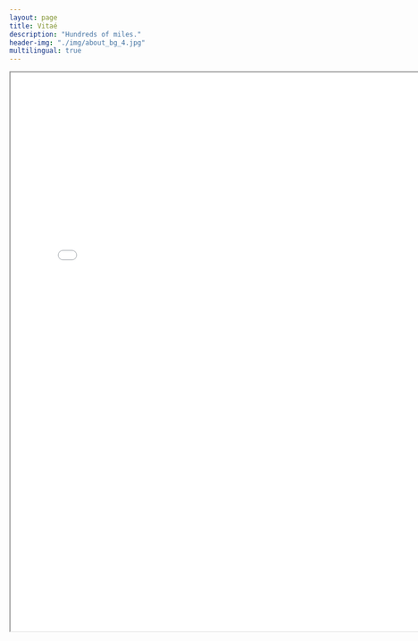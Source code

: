 ```yaml
---
layout: page
title: Vitaé
description: "Hundreds of miles."
header-img: "./img/about_bg_4.jpg"
multilingual: true
---
```


 <iframe src = "../Shan_Jiang_2019.pdf" width="770" height="1000">
